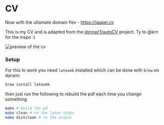 # CV

Now with the ultamate domain flex - https://jasper.cv

This is my CV and is adapted from the [jitinnair1/autoCV](https://github.com/jitinnair1/autoCV) project.
Ty to @krn for the inspo :)

![preview of the cv](https://cv.jaspermayone.com/jaspermayone-cv.jpeg)

### Setup

For this to work you need `latexmk` installed which can be done with `brew` on darwin:

```bash
brew install latexmk
```

then just run the following to rebuild the pdf each time you change something

```bash
make # build the pd
make clean # rm the latex steps
make distclean # rm the output
```
